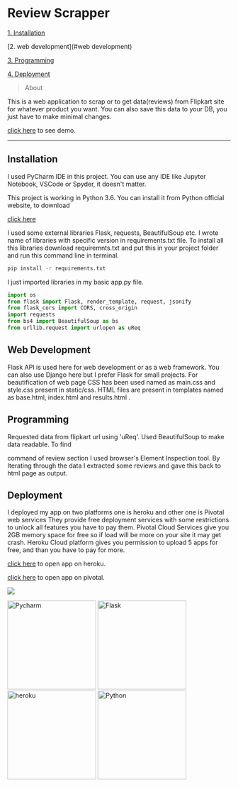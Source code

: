 # Review Scrapper

[1. Installation](#installation)

[2. web development](#web development)

[3. Programming](#programming)

[4. Deployment](#deployment)


>About

<p>This is a web application to scrap or to get data(reviews) from
 Flipkart site for whatever product you want. You can also save this data
 to your DB, you just have to make minimal changes.</p>
 
[click here](https://review-scrapper49.herokuapp.com) to see demo.

---
 
## Installation

<p>I used PyCharm IDE in this project. You can use any IDE like Jupyter Notebook,
VSCode or Spyder, it doesn't matter.</p>
This project is working in Python 3.6. You can install it from Python official website, to download
 
[click here](https://www.python.org/downloads/release/python-365/)

I used some external libraries Flask, requests, BeautifulSoup etc. 
I wrote name of libraries with specific version in requirements.txt file.
To install all this libraries download requiremnts.txt and put this 
in your project folder and run this command line in terminal.

```sh
pip install -r requirements.txt
```

 I just imported libraries in my basic app.py file.
```python
import os
from flask import Flask, render_template, request, jsonify
from flask_cors import CORS, cross_origin
import requests
from bs4 import BeautifulSoup as bs
from urllib.request import urlopen as uReq
```
## Web Development

Flask API is used here for web development or as a web framework. You can
also use Django here but I prefer Flask for small projects. For beautification
of web page CSS has been used named as main.css and style.css present in
static/css. HTML files are present in templates named as base.html, index.html 
and results.html .

## Programming

Requested data from flipkart url using 'uReq'. Used BeautifulSoup to make data readable.
To find <div> command of review section I used browser's Element Inspection tool.
By Iterating through the data I extracted some reviews and gave this back to html page as output.

## Deployment

I deployed my app on two platforms one is heroku and other one is Pivotal web services
They provide free deployment services with some restrictions to unlock all features
you have to pay them.
Pivotal Cloud Services give you 2GB memory space for free so if load will be
more on your site it may get crash.
Heroku Cloud platform gives you permission to upload 5 apps for free, and than
you have to pay for more.  

[click here](https://review-scrapper49.herokuapp.com/) to open app on heroku.

[click here](https://reviewscrapper-humble-puku-cm.cfapps.io/) to open app on pivotal.

<img src = 'https://media.giphy.com/media/mCgKMuyw305lrX5CBU/giphy.gif'>
 

<img src="https://resources.jetbrains.com/storage/products/pycharm/img/meta/pycharm_logo_300x300.png" alt="Pycharm" width="200"/>   <img src="https://upload.wikimedia.org/wikipedia/commons/thumb/3/3c/Flask_logo.svg/1200px-Flask_logo.svg.png" alt="Flask" width="200"/>   <img src="https://cdn.worldvectorlogo.com/logos/heroku.svg" alt="heroku" height="200" width="200"/>   <img src="https://upload.wikimedia.org/wikipedia/commons/thumb/c/c3/Python-logo-notext.svg/1024px-Python-logo-notext.svg.png" alt="Python" height="200" width="200"/> 




